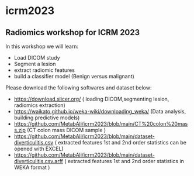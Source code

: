 # icrm2023
Radiomics workshop for ICRM 2023
---
In this workshop  we will learn:
- Load DICOM study
- Segment a lesion
- extract radiomic features
- build a classifier model (Benign versus malignant)

Please download the following softwares and dataset below:

- https://download.slicer.org/ (  loading DICOM,segmenting lesion, radiomics extraction)
- https://waikato.github.io/weka-wiki/downloading_weka/ (Data analysis, building predictive models)
- https://github.com/MetabAli/icrm2023/blob/main/CT%20colon%20mass.zip (CT colon mass DICOM sample )
- https://github.com/MetabAli/icrm2023/blob/main/dataset-diverticulitis.csv ( extracted features 1st and 2nd order statistics can be opened with EXCEL)
- https://github.com/MetabAli/icrm2023/blob/main/dataset-diverticulitis.csv.arff ( extracted features 1st and 2nd order statistics in WEKA format )
